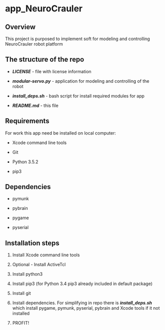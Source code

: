 # app_NeuroCrauler

## Overview

This project is purposed to implement soft for modeling and controlling NeuroCrauler robot platform

## The structure of the repo

* ***LICENSE*** - file with license information

* ***modular-servo.py*** - application for modeling and controlling of the robot

* ***install_deps.sh*** - bash script for install required modules for app

* ***README.md*** - this file  

## Requirements

For work this app need be installed on local computer:

* Xcode command line tools

* Git

* Python 3.5.2

* pip3

## Dependencies

* pymunk

* pybrain

* pygame

* pyserial

## Installation steps

1. Install Xcode command line tools

1. Optional - Install ActiveTcl

1. Install python3

1. Install pip3 (for Python 3.4 pip3 already included in default package)

1. Install git

1. Install dependencies. For simplifying in repo there is ***install_deps.sh*** which install pygame, pymunk, pyserial, pybrain and Xcode tools if it not installed

1. PROFIT!
